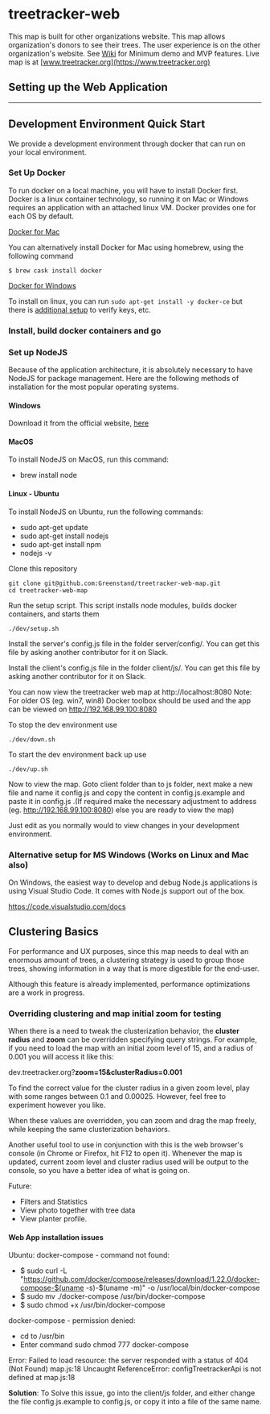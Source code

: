 # treetracker-web

This map is built for other organizations website.
This map allows organization's donors to see their trees.
The user experience is on the other organization's website.
See [Wiki](https://github.com/Greenstand/treetracker-web-map/wiki) for Minimum demo and MVP features. Live map is at [www.treetracker.org](https://www.treetracker.org)


## Setting up the Web Application
***



## Development Environment Quick Start

We provide a development environment through docker that can run on your local environment.

### Set Up Docker
To run docker on a local machine, you will have to install Docker first. Docker is a linux container technology, so running it on Mac or Windows requires an application with an attached linux VM. Docker provides one for each OS by default.

[Docker for Mac](https://docs.docker.com/docker-for-mac/install/)

You can alternatively install Docker for Mac using homebrew, using the following command

```
$ brew cask install docker
```

[Docker for Windows](https://docs.docker.com/docker-for-windows/install/)

To install on linux, you can run `sudo apt-get install -y docker-ce` but there is [additional setup](https://docs.docker.com/install/linux/docker-ce/ubuntu/#set-up-the-repository) to verify keys, etc.


### Install, build docker containers and go

### Set up NodeJS
Because of the application architecture, it is absolutely necessary to have NodeJS for package management. Here are the following methods of installation for the most popular operating systems. 

#### Windows
Download it from the official website, [here](https://nodejs.org/en/#download)

#### MacOS

To install NodeJS on MacOS, run this command:
- brew install node
#### Linux - Ubuntu

To install NodeJS on Ubuntu, run the following commands:

- sudo apt-get update
- sudo apt-get install nodejs
- sudo apt-get install npm
- nodejs -v

Clone this repository

```
git clone git@github.com:Greenstand/treetracker-web-map.git
cd treetracker-web-map
```

Run the setup script.  This script installs node modules, builds docker containers, and starts them
```
./dev/setup.sh
```

Install the server's config.js file in the folder server/config/.  You can get this file by asking another contributor for it on Slack.

Install the client's config.js file in the folder client/js/.  You can get this file by asking another contributor for it on Slack.


You can now view the treetracker web map at http://localhost:8080
Note: For older OS (eg. win7, win8) Docker toolbox should be used and the app can be viewed on http://192.168.99.100:8080
 

To stop the dev environment use

```
./dev/down.sh
```

To start the dev environment back up use

```
./dev/up.sh
```

Now to view the map. Goto client folder than to js folder, next make a new file and name it config.js and copy the content in config.js.example and paste it in config.js .(If required make the necessary adjustment to address (eg. http://192.168.99.100:8080) else you are ready to view the map)

Just edit as you normally would to view changes in your development environment.

### Alternative setup for MS Windows (Works on Linux and Mac also)
On Windows, the easiest way to develop and debug Node.js applications is using Visual Studio Code.
It comes with Node.js support out of the box.

https://code.visualstudio.com/docs

## Clustering Basics

For performance and UX purposes, since this map needs to deal with an enormous amount of trees, a clustering strategy is used to group those trees, showing information in a way that is more digestible for the end-user.

Although this feature is already implemented, performance optimizations are a work in progress.

### Overriding clustering and map initial zoom for testing

When there is a need to tweak the clusterization behavior, the **cluster radius** and **zoom** can be overridden specifying query strings.
For example, if you need to load the map with an initial zoom level of 15, and a radius of 0.001 you will access it like this:

dev.treetracker.org?**zoom=15&clusterRadius=0.001**

To find the correct value for the cluster radius in a given zoom level, play with some ranges between 0.1 and 0.00025. However, feel free to experiment however you like.

When these values are overridden, you can zoom and drag the map freely, while keeping the same clusterization behaviors.

Another useful tool to use in conjunction with this is the web browser's console (in Chrome or Firefox, hit F12 to open it). Whenever the map is updated, current zoom level and cluster radius used will be output to the console, so you have a better idea of what is going on.

Future: 
* Filters and Statistics
* View photo together with tree data
* View planter profile. 

#### Web App installation issues

Ubuntu:
docker-compose - command not found:
 - $ sudo curl -L "https://github.com/docker/compose/releases/download/1.22.0/docker-compose-$(uname -s)-$(uname -m)"  -o /usr/local/bin/docker-compose
 - $ sudo mv ./docker-compose /usr/bin/docker-compose
 - $ sudo chmod +x /usr/bin/docker-compose

docker-compose - permission denied:
- cd to /usr/bin
- Enter command sudo chmod 777 docker-compose
 
Error: Failed to load resource: the server responded with a status of 404 (Not Found)
map.js:18 Uncaught ReferenceError: configTreetrackerApi is not defined
    at map.js:18

**Solution**: To Solve this issue, go into the client/js folder, and either change the file config.js.example to config.js, or copy it into a file of the same name.
